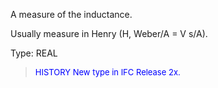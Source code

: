 A measure of the inductance.

Usually measure in Henry (H, Weber/A = V s/A).

Type: REAL

> <font size="-1" color="#0000FF">HISTORY New type in IFC Release 2x.
</font>